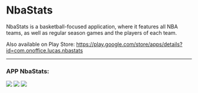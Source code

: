 # NbaStats

NbaStats is a basketball-focused application, where it features all NBA teams, as well as regular season games and
the players of each team.

Also available on Play Store: https://play.google.com/store/apps/details?id=com.onoffice.lucas.nbastats

---
 ### APP NbaStats:
 
 
 ![](https://gyazo.com/72ff9107db77d587f4f3b26b735ccd86.png)
 ![](https://gyazo.com/fcd45141952c80b93333096b80228d3b.png)
 ![](https://gyazo.com/5552ae0c3041d8d5fb0b764ed0175461.png)
